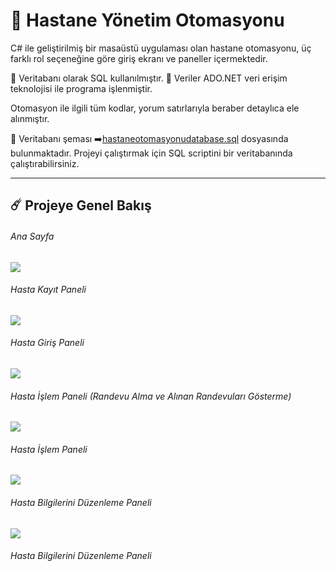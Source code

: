 # 🚀 Hastane Yönetim Otomasyonu 

C# ile geliştirilmiş bir masaüstü uygulaması olan hastane otomasyonu, üç farklı rol seçeneğine göre giriş ekranı ve paneller içermektedir.

🌟 Veritabanı olarak SQL kullanılmıştır.
🌟 Veriler ADO.NET veri erişim teknolojisi ile programa işlenmiştir.

Otomasyon ile ilgili tüm kodlar, yorum satırlarıyla beraber detaylıca ele alınmıştır.


🌟 Veritabanı şeması ➡️[hastaneotomasyonudatabase.sql](https://github.com/Buselog/Hospital-Automation-System/blob/main/hastaneotomasyonudatabase.sql) dosyasında bulunmaktadır. 
Projeyi çalıştırmak için SQL scriptini bir veritabanında çalıştırabilirsiniz.

-----

## ☄️ Projeye Genel Bakış

###### Ana Sayfa

<img src="https://github.com/user-attachments/assets/a54e2f66-721f-4be5-8ac2-233d5c2ce35e"  width:700>

###### Hasta Kayıt Paneli

<img src="https://github.com/user-attachments/assets/a7a69638-f170-46dd-b17f-f9f706ddfed9"  width:700>

###### Hasta Giriş Paneli

<img src="https://github.com/user-attachments/assets/cacf1296-5d4c-4630-b65b-194cb9fae74c"  width:700>


###### Hasta İşlem Paneli (Randevu Alma ve Alınan Randevuları Gösterme)

<img src="https://github.com/user-attachments/assets/c39d50e3-2f78-4374-b14b-919541e7b466"  width:700>

###### Hasta İşlem Paneli 
<img src="https://github.com/user-attachments/assets/42de376d-f2d1-4beb-bb5e-9f3db820fc88"  width:700>

###### Hasta Bilgilerini Düzenleme Paneli 
<img src="https://github.com/user-attachments/assets/4916f3c4-46f5-4954-bad6-3748e82c68ea"  width:700>

###### Hasta Bilgilerini Düzenleme Paneli 
<img src=""  width:700>


